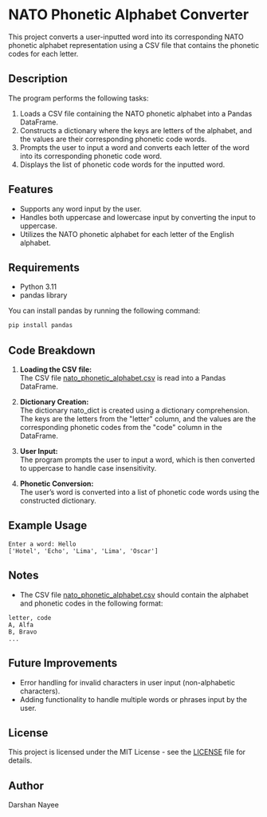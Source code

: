 # NATO Phonetic Alphabet Converter

This project converts a user-inputted word into its corresponding NATO phonetic alphabet representation using a CSV file that contains the phonetic codes for each letter.

## Description

The program performs the following tasks:
1. Loads a CSV file containing the NATO phonetic alphabet into a Pandas DataFrame.
2. Constructs a dictionary where the keys are letters of the alphabet, and the values are their corresponding phonetic code words.
3. Prompts the user to input a word and converts each letter of the word into its corresponding phonetic code word.
4. Displays the list of phonetic code words for the inputted word.

## Features
- Supports any word input by the user.
- Handles both uppercase and lowercase input by converting the input to uppercase.
- Utilizes the NATO phonetic alphabet for each letter of the English alphabet.

## Requirements
- Python 3.11
- pandas library

You can install pandas by running the following command:
```bash
pip install pandas
```
## Code Breakdown
1. **Loading the CSV file:**\
    The CSV file [nato_phonetic_alphabet.csv](./nato_phonetic_alphabet.csv)
 is read into a Pandas DataFrame.

2. **Dictionary Creation:**\
   The dictionary nato_dict is created using a dictionary comprehension. The keys are the letters from the "letter" column, and the values are the corresponding phonetic codes from the "code" column in the DataFrame.

3. **User Input:**\
   The program prompts the user to input a word, which is then converted to uppercase to handle case insensitivity.

4. **Phonetic Conversion:**\
   The user’s word is converted into a list of phonetic code words using the constructed dictionary.

## Example Usage
```
Enter a word: Hello
['Hotel', 'Echo', 'Lima', 'Lima', 'Oscar']
```
## Notes
- The CSV file [nato_phonetic_alphabet.csv](./nato_phonetic_alphabet.csv)
 should contain the alphabet and phonetic codes in the following format:
```
letter, code
A, Alfa
B, Bravo
...
```
## Future Improvements
- Error handling for invalid characters in user input (non-alphabetic characters).
- Adding functionality to handle multiple words or phrases input by the user.

## License
This project is licensed under the MIT License - see the [LICENSE](LICENSE) file for details.

## Author
Darshan Nayee
